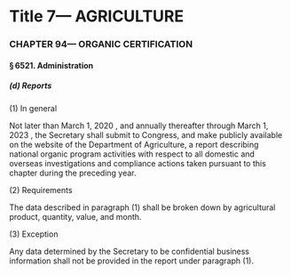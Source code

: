 
# Title 7— AGRICULTURE
### CHAPTER 94— ORGANIC CERTIFICATION
#### § 6521. Administration
##### (d) Reports

(1) In general

Not later than March 1, 2020 , and annually thereafter through March 1, 2023 , the Secretary shall submit to Congress, and make publicly available on the website of the Department of Agriculture, a report describing national organic program activities with respect to all domestic and overseas investigations and compliance actions taken pursuant to this chapter during the preceding year.

(2) Requirements

The data described in paragraph (1) shall be broken down by agricultural product, quantity, value, and month.

(3) Exception

Any data determined by the Secretary to be confidential business information shall not be provided in the report under paragraph (1).
